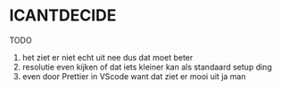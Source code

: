 # ICANTDECIDE
TODO
1. het ziet er niet echt uit nee dus dat moet beter
2. resolutie even kijken of dat iets kleiner kan als standaard setup ding
3. even door Prettier in VScode want  dat ziet er mooi uit ja man
